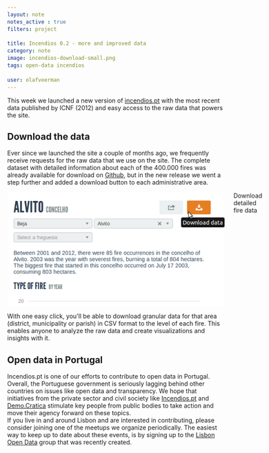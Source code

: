 ```yaml
---
layout: note
notes_active : true
filters: project

title: Incendios 0.2 - more and improved data
category: note
image: incendios-download-small.png
tags: open-data incendios

user: olafveerman
---
```


This week we launched a new version of [incendios.pt](http://incendios.pt) with the most recent data published by ICNF (2012) and easy access to the raw data that powers the site.

## Download the data
Ever since we launched the site a couple of months ago, we frequently receive requests for the raw data that we use on the site. The complete dataset with detailed information about each of the 400.000 fires was already available for download on [Github](https://github.com/flipside-org/incendios-dataset), but in the new release we went a step further and added a download button to each administrative area.

<div class="image-with-caption eleven columns alpha omega">
	<img src="/images/notes/incendios-download.png" class="nine columns offset-by-one inset-by-one border alpha omega" alt="Download detailed fire data" />
	<span>Download detailed fire data</span>
</div>

With one easy click, you'll be able to download granular data for that area (district, municipality or parish) in CSV format to the level of each fire. This enables anyone to analyze the raw data and create visualizations and insights with it.

## Open data in Portugal
Incendios.pt is one of our efforts to contribute to open data in Portugal. Overall, the Portuguese government is seriously lagging behind other countries on issues like open data and transparency. We hope that initiatives from the private sector and civil society like [Incendios.pt](http://incendios.pt) and [Demo.Cratica](http://demo.cratica.org/) stimulate key people from public bodies to take action and move their agency forward on these topics.  
If you live in and around Lisbon and are interested in contributing, please consider joining one of the meetups we organize periodically. The easiest way to keep up to date about these events, is by signing up to the [Lisbon Open Data](https://groups.google.com/forum/#!forum/lisbon-open-data) group that was recently created.